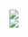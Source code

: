 <br /> <br /> <br /> <br /> <br /> <br /> <br /> <br /> <br />
   ![](https://komarev.com/ghpvc/?username=sebacieI&style=plastic&label=🥩&color=452d2a) <br />
   <img src="https://github.com/user-attachments/assets/a7684ccc-f0ec-4333-8cd1-72323e494a19"> <br /> <br /> <br /> <br /> <br /> <br /> <br />
